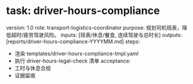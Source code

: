 # task: driver-hours-compliance

version: 1.0
role: transport-logistics-coordinator
purpose: 规划司机班表，降低超时/疲劳驾驶风险。
inputs: [班表/休息/餐食, 连续驾驶与总时长]
outputs: [reports/driver-hours-compliance-YYYYMM.md]
steps:

- 渲染 templates/driver-hours-compliance-tmpl.yaml
- 执行 driver-hours-legal-check 清单
  acceptance:
- 工时与休息合规
- 证据留痕
